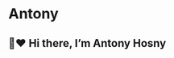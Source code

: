 # Antony<h2>👋:heart: Hi there, I’m Antony Hosny  </h2> 

<!--- - Software Engineer
- Flutter Developer (Android, iOS, Desktop, Web)
- Excellent Knowledge In Native Kotlin Development
- Data Analysis Background
- Encryption Algorithms Background

<h2> Contact with me on </h2>

- Email : saqrelfirgany@gmail.com

<p>
<a href="http://Wa.me/201025592065" target="_blank">
<img alt="Google Play" src="https://img.shields.io/badge/whatsapp-128C7E.svg?style=for-the-badge&logo=whatsapp&logoColor=white" /></a> 
</a> <a href="https://www.linkedin.com/in/sa2r-elfirgany/" target="_blank">
<img alt="Google Play" src="https://img.shields.io/badge/linkedin-0077b5.svg?style=for-the-badge&logo=linkedin&logoColor=white" /></a>
<p>

<hr>

<h2> My Projects </h2>

## NamaaIT Projects

### Adam Pharmacy

An easy way to shop for medical supplies from our pharmacy branches in the KSA and have them delivered to your doorstep.

<p>
<a href="https://play.google.com/store/apps/details?id=com.namaait.adampharmacy" target="_blank">
<img alt="Google Play" src="https://img.shields.io/badge/Get%20it%20on%20google%20play-blue.svg?style=for-the-badge&logo=google-play" /></a> 
<a href="https://apps.apple.com/eg/app/adam-pharmacy/id1672276218" target="_blank">
<img alt="App Store" src="https://img.shields.io/badge/Get%20it%20on%20app%20store-black.svg?style=for-the-badge&logo=app-store&logoColor=white" /></a>
<hr>

### Approved KSA

APPROVED is a complete digital artificial based medical diagnosis including web-based solution, capable to integrate with different Hospital Information System.

<p>
<a href="https://play.google.com/store/apps/details?id=com.namaait.approved" target="_blank">
<img alt="Google Play" src="https://img.shields.io/badge/Get%20it%20on%20google%20play-blue.svg?style=for-the-badge&logo=google-play" /></a> 
<a href="https://apps.apple.com/eg/app/approved-ksa/id1668993553" target="_blank">
<img alt="App Store" src="https://img.shields.io/badge/Get%20it%20on%20app%20store-black.svg?style=for-the-badge&logo=app-store&logoColor=white" /></a>
<hr>

## EbtasmUAE Projects

### Tia Driver
Tia Driver app – the app for drivers.

Help as you move people and things where they need to go. Drive whenever you want — no offices, no bosses. Wherever you want to go, we want you to enjoy the journey and the destination.
Sign up to drive inside the Tia Driver app. We will guide you through the steps and notify you when you are all set to drive.
<p> <a href="https://apps.apple.com/eg/app/tia-driver-app/id1603879320" target="_blank"><img alt="App Store" src="https://img.shields.io/badge/Get%20it%20on%20app%20store-black.svg?style=for-the-badge&logo=app-store&logoColor=white" /></a><p>

<hr>

### Tia User 
Tia is a ridesharing app for fast, reliable rides in minutes – day or night. There is no need to park or wait for a taxi or bus. With Tia, you just tap to request a ride, and it is easy to pay with a credit/debit card or other online payment modes.
Tia uses great vehicle quality but at a much cheaper rate to make it more affordable for riders.
<p> <a href="https://apps.apple.com/eg/app/tia-user/id1603893373" target="_blank"><img alt="App Store" src="https://img.shields.io/badge/Get%20it%20on%20app%20store-black.svg?style=for-the-badge&logo=app-store&logoColor=white" /></a><p>

<hr>

### Mr Nano - مستر نانو
A smart application for integrated car services .. everything your car needs in one place

<p>
 <a href="https://play.google.com/store/apps/details?id=com.ebtasm.mrnano" target="_blank">
 <img alt="Google Play" src="https://img.shields.io/badge/Get%20it%20on%20google%20play-blue.svg?style=for-the-badge&logo=google-play" /></a> 
<p>

<hr>

### Bhr
تطبيق BHR بحر ، يضم كل مايتعلق في البحر من خدمات، معلومات، متاجر للمنتجات المستعملة و الجديدة وايضاً يمكن من خلاله حجز رحلات، ودورات تدريبية ونشاطات بحرية ،

بسرعة وسهولة و امان تام.
<p>
 <a href="https://play.google.com/store/apps/details?id=com.ebtasm.bhr" target="_blank">
 <img alt="Google Play" src="https://img.shields.io/badge/Get%20it%20on%20google%20play-blue.svg?style=for-the-badge&logo=google-play" /></a> 
 <a href="https://apps.apple.com/us/app/bhr/id1641237623" target="_blank">
 <img alt="App Store" src="https://img.shields.io/badge/Get%20it%20on%20app%20store-black.svg?style=for-the-badge&logo=app-store&logoColor=white" /></a><p>

<hr>

### Mazadi
تطبيق متخصص في المزاد على المنتجات ، حيث يتم المزاد عبر الإنترنت ،

ويمكن لكل عميل المزايدة بالمبلغ الذي يريده ، وفي نهاية المزاد ،

يتم إرسال رسالة إلى المستخدم الذي ربح بمعلومات البائع ليتم الاتصال به

يتيح التطبيق أيضًا للمستخدمين إضافة إعلانات شخصية وإضافة العناصر المفقودة والمعثور عليها

كما يتيح التطبيق للشركات إضافة إعلاناتها الخاصة بعد موافقة مسؤول التطبيق.
<p>
 <a href="https://play.google.com/store/apps/details?id=com.ebtasm.mazadi" target="_blank">
 <img alt="Google Play" src="https://img.shields.io/badge/Get%20it%20on%20google%20play-blue.svg?style=for-the-badge&logo=google-play" /></a> 
 <a href="https://apps.apple.com/us/app/mazadi/id1602820215" target="_blank">
 <img alt="App Store" src="https://img.shields.io/badge/Get%20it%20on%20app%20store-black.svg?style=for-the-badge&logo=app-store&logoColor=white" /></a><p>

<hr>

### Coffee And Tea
We specialize in selling coffee and tea utensils

Distinctive and modern coffee cups with the latest models and decorations

Tea cups with distinctive and attractive designs

We have many different types and sizes

Our prices are competitive and the quality of our products is high.
<p>
 <a href="https://play.google.com/store/apps/details?id=com.ebtasm.coffeetea" target="_blank">
 <img alt="Google Play" src="https://img.shields.io/badge/Get%20it%20on%20google%20play-blue.svg?style=for-the-badge&logo=google-play" /></a> 
 <a href="https://apps.apple.com/us/app/coffee-and-tea/id1619178774" target="_blank">
 <img alt="App Store" src="https://img.shields.io/badge/Get%20it%20on%20app%20store-black.svg?style=for-the-badge&logo=app-store&logoColor=white" /></a><p>

<hr>

### Hisn Alatfal
The joys of shopping for kids.
<p>
 <a href="https://play.google.com/store/apps/details?id=com.ebtasm.kids_castle" target="_blank">
 <img alt="Google Play" src="https://img.shields.io/badge/Get%20it%20on%20google%20play-blue.svg?style=for-the-badge&logo=google-play" /></a> 
 <a href="https://apps.apple.com/us/app/hisn-alatfal/id1629217103" target="_blank">
 <img alt="App Store" src="https://img.shields.io/badge/Get%20it%20on%20app%20store-black.svg?style=for-the-badge&logo=app-store&logoColor=white" /></a><p>

<hr>

## Open Source Projects

##### Food App https://github.com/saqrelfirgany/food_flutter_app

> Clean Structure, Getx, Real API, Responsive UI.

<hr>

##### Basic MoviesDB Client Flutter App https://github.com/saqrelfirgany/Basic-TMDB-Client
> TMDB is a popular movies database. It allows the user to search, view, filter, rate, and group movies.

<hr>

##### Ecommerce Using GetX  https://github.com/saqrelfirgany/Flutter-Ecommerce-Using-GetX
> Getx Ecosystem package, Firebase, and MVVM, Google and Facebook Sign-in.

<hr>

##### E-Commerce App  https://github.com/saqrelfirgany/E-Commerce-Flutter-App
> UI


<hr>

##### Chat App  https://github.com/saqrelfirgany/Chat-Flutter-App
> Authentication & Logout Functionality using Provider and Firebase, Stream Data with Stream Builder, Push Notifications. Firebase Cloud Messaging.


<hr>

##### Shop App  https://github.com/saqrelfirgany/Shop-Flutter-App
> Providers & Proxy Provider State Management, Firebase, Managing the Auth Token Locally, HTTP Requests & POST Requests, PATCH Requests.

##### Tesla App  https://github.com/saqrelfirgany/Tesla-Flutter-App
> Animation


<hr>

##### Tasks App  https://github.com/saqrelfirgany/Tasks-Flutter-App
> Getx State Management, Dynamic Theme Change - Local Push Notification, SQLite & Sqflite CRUD With Local Scheduled Notifications.


### Native Kotlin Projects

##### Instagram App  https://github.com/saqrelfirgany/InstagramApp
> Social media app users can upload posts, like, Comments Follow, Stories and save images.


<hr>

##### Ecommerce App  https://github.com/saqrelfirgany/Ecommerce
> Demo app, Technologies: Retrofit2, Image Cropper, Card View


<hr>

##### Messenger App  https://github.com/saqrelfirgany/MessengerApp
> Demo app, Technologies: Fragment, Firebase, Picasso RecyclerView 
-->
